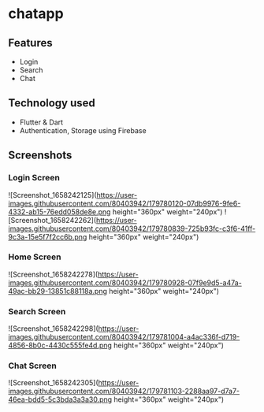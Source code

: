 # chatapp

## Features

- Login
- Search
- Chat

## Technology used

- Flutter & Dart
- Authentication, Storage using Firebase

## Screenshots

### Login Screen
![Screenshot_1658242125](https://user-images.githubusercontent.com/80403942/179780120-07db9976-9fe6-4332-ab15-76edd058de8e.png  height="360px" weight="240px")
![Screenshot_1658242262](https://user-images.githubusercontent.com/80403942/179780839-725b93fc-c3f6-41ff-9c3a-15e5f7f2cc6b.png  height="360px" weight="240px")

### Home Screen
![Screenshot_1658242278](https://user-images.githubusercontent.com/80403942/179780928-07f9e9d5-a47a-49ac-bb29-13851c88118a.png  height="360px" weight="240px")


### Search Screen
![Screenshot_1658242298](https://user-images.githubusercontent.com/80403942/179781004-a4ac336f-d719-4856-8b0c-4430c555fe4d.png  height="360px" weight="240px")


### Chat Screen
![Screenshot_1658242305](https://user-images.githubusercontent.com/80403942/179781103-2288aa97-d7a7-46ea-bdd5-5c3bda3a3a30.png  height="360px" weight="240px")


